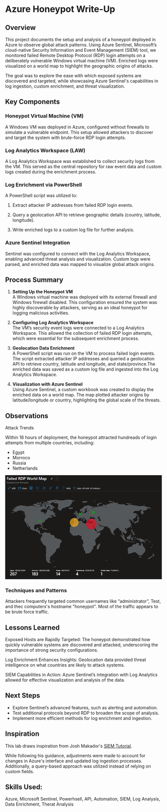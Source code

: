 # Azure Honeypot Write-Up

## Overview

This project documents the setup and analysis of a honeypot deployed in Azure to observe global attack patterns. Using Azure Sentinel, Microsoft’s cloud-native Security Information and Event Management (SIEM) tool, we monitored failed Remote Desktop Protocol (RDP) login attempts on a deliberately vulnerable Windows virtual machine (VM). Enriched logs were visualized on a world map to highlight the geographic origins of attacks.

The goal was to explore the ease with which exposed systems are discovered and targeted, while showcasing Azure Sentinel's capabilities in log ingestion, custom enrichment, and threat visualization.

## Key Components

### Honeypot Virtual Machine (VM)

A Windows VM was deployed in Azure, configured without firewalls to simulate a vulnerable endpoint. This setup allowed attackers to discover and target the system with brute-force RDP login attempts.

### Log Analytics Workspace (LAW)

A Log Analytics Workspace was established to collect security logs from the VM. This served as the central repository for raw event data and custom logs created during the enrichment process.

### Log Enrichment via PowerShell

A PowerShell script was utilized to:

1. Extract attacker IP addresses from failed RDP login events.

2. Query a geolocation API to retrieve geographic details (country, latitude, longitude).

3. Write enriched logs to a custom log file for further analysis.

### Azure Sentinel Integration

Sentinel was configured to connect with the Log Analytics Workspace, enabling advanced threat analysis and visualization. Custom logs were parsed, and enriched data was mapped to visualize global attack origins.

## Process Summary

1. **Setting Up the Honeypot VM** <br>
   A Windows virtual machine was deployed with its external firewall and Windows firewall disabled. This configuration ensured the system was highly discoverable by attackers, serving as an ideal honeypot for logging malicious activities.

2. **Configuring Log Analytics Workspace**<br>
   The VM’s security event logs were connected to a Log Analytics Workspace. This allowed the collection of failed RDP login attempts, which were essential for the subsequent enrichment process.

3. **Geolocation Data Enrichment**<br>
   A PowerShell script was run on the VM to process failed login events. The script extracted attacker IP addresses and queried a geolocation API to retrieve country, latitude and longitude, and state/province.The enriched data was saved as a custom log file and ingested into the Log Analytics Workspace.

4. **Visualization with Azure Sentinel**<br>
   Using Azure Sentinel, a custom workbook was created to display the enriched data on a world map. The map plotted attacker origins by latitude/longitude or country, highlighting the global scale of the threats.

## Observations

Attack Trends

Within 16 hours of deployment, the honeypot attracted hundreads of login attempts from multiple countries, including:

- Egypt
- Morroco
- Russia
- Netherlands

<img src="./RDP_Attacks_Map.PNG">

### Techniques and Patterns

Attackers frequently targeted common usernames like “administrator”, Test, and thec computers's hostname "honeypot". Most of the traffic appears to be brute force traffic.

## Lessons Learned

Exposed Hosts are Rapidly Targeted: The honeypot demonstrated how quickly vulnerable systems are discovered and attacked, underscoring the importance of strong security configurations.

Log Enrichment Enhances Insights: Geolocation data provided threat intelligence on what countries are likely to attack systems.

SIEM Capabilities in Action: Azure Sentinel’s integration with Log Analytics allowed for effective visualization and analysis of the data.

## Next Steps

- Explore Sentinel’s advanced features, such as alerting and automation.
- Test additional protocols beyond RDP to broaden the scope of analysis.
- Implement more efficient methods for log enrichment and ingestion.

## Inspiration

This lab draws inspiration from Josh Makador's [SIEM Tutorial](https://www.youtube.com/watch?v=RoZeVbbZ0o0).

While following his guidance, adjustments were made to account for changes in Azure's interface and updated log ingestion processes. Additionally, a query-based approach was utilized instead of relying on custom fields.

## Skills Used:

Azure, Microsoft Sentinel, Powerhsell, API, Automation, SIEM, Log Analysis, Data Enrichment, Therat Analysis
